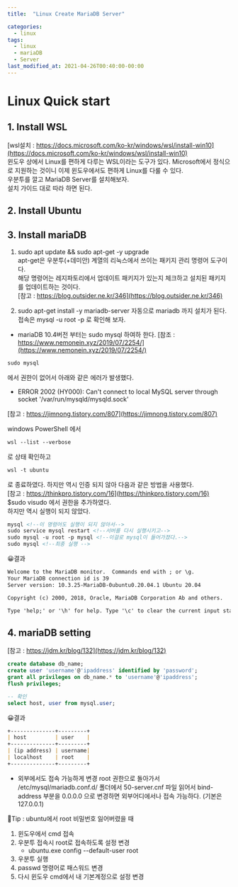 ```yaml
---
title:  "Linux Create MariaDB Server"

categories:
  - linux
tags:
  - linux
  - mariaDB
  - Server
last_modified_at: 2021-04-26T00:40:00-00:00
---
```


# Linux Quick start

## 1. Install WSL 
[wsl설치 : https://docs.microsoft.com/ko-kr/windows/wsl/install-win10](https://docs.microsoft.com/ko-kr/windows/wsl/install-win10)   
윈도우 상에서 Linux를 편하게 다루는 WSL이라는 도구가 있다. Microsoft에서 정식으로 지원하는 것이니 이제 윈도우에서도 편하게 Linux를 다룰 수 있다.   
우분투를 깔고 MariaDB Server를 설치해보자.   
설치 가이드 대로 따라 하면 된다.

## 2. Install Ubuntu


## 3. Install mariaDB
1. sudo apt update && sudo apt-get -y upgrade   
apt-get은 우분투(+데미안) 계열의 리눅스에서 쓰이는 패키지 관리 명령어 도구이다.   
해당 명령어는 레지파토리에서 업데이트 패키지가 있는지 체크하고 설치된 패키지를 업데이트하는 것이다.   
[참고 : https://blog.outsider.ne.kr/346](https://blog.outsider.ne.kr/346)   
   
2. sudo apt-get install -y mariadb-server
자동으로 mariadb 까지 설치가 된다.   
접속은 mysql -u root -p 로 확인해 보자.   
* mariaDB 10.4버전 부터는 sudo mysql 하여하 한다.
[참조 : https://www.nemonein.xyz/2019/07/2254/](https://www.nemonein.xyz/2019/07/2254/)   
  
```xml
sudo mysql
```
에서 권한이 없어서 아래와 같은 에러가 발생했다.   
* ERROR 2002 (HY000): Can't connect to local MySQL server through socket '/var/run/mysqld/mysqld.sock'   

[참고 : https://jimnong.tistory.com/807](https://jimnong.tistory.com/807)   
  
windows PowerShell 에서
```xml
wsl --list --verbose
```
로 상태 확인하고
```xml
wsl -t ubuntu
```
로 종료하였다. 하지만 역시 인증 되지 않아 다음과 같은 방법을 사용했다.   
[참고 : https://thinkpro.tistory.com/16](https://thinkpro.tistory.com/16)   
$sudo visudo 에서 권한을 추가하였다.   
하지만 역시 실행이 되지 않았다.   

```xml
mysql <!--이 명령어도 실행이 되지 않아서-->
sudo service mysql restart <!--서버를 다시 실행시키고-->    
sudo mysql -u root -p mysql <!--이걸로 mysql이 들어가졌다.-->
sudo mysql <!--최종 실행 -->
```
😀결과
```markdown
Welcome to the MariaDB monitor.  Commands end with ; or \g.
Your MariaDB connection id is 39
Server version: 10.3.25-MariaDB-0ubuntu0.20.04.1 Ubuntu 20.04

Copyright (c) 2000, 2018, Oracle, MariaDB Corporation Ab and others.

Type 'help;' or '\h' for help. Type '\c' to clear the current input statement.
```

## 4. mariaDB setting
[참고 : https://jdm.kr/blog/132](https://jdm.kr/blog/132)     
```sql
create database db_name;
create user 'username'@'ipaddress' identified by 'password';
grant all privileges on db_name.* to 'username'@'ipaddress';
flush privileges;

-- 확인
select host, user from mysql.user;
```
😀결과
```markdown
+--------------+---------+
| host         | user    |
+--------------+---------+
| (ip address) | username|
| localhost    | root    |
+--------------+---------+
```

* 외부에서도 접속 가능하게 변경
root 권한으로 돌아가서 /etc/mysql/mariadb.conf.d/ 폴더에서 50-server.cnf 파일 읽어서
bind-address 부분을 0.0.0.0 으로 변경하면 외부어디에서나 접속 가능하다. (기본은 127.0.0.1)
  
🐤Tip : ubuntu에서 root 비밀번호 잃어버렸을 때
1. 윈도우에서 cmd 접속
2. 우분투 접속시 root로 접속하도록 설정 변경
    * ubuntu.exe config --default-user root 
3. 우분투 실행
4. passwd 명령어로 패스워드 변경
5. 다시 윈도우 cmd에서 내 기본계정으로 설정 변경
    
